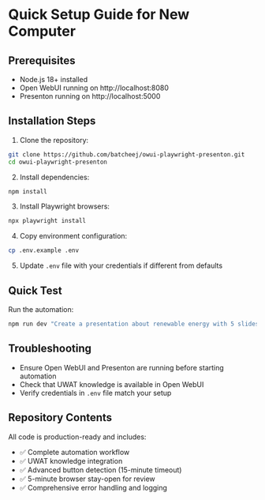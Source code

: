 # Quick Setup Guide for New Computer

## Prerequisites
- Node.js 18+ installed
- Open WebUI running on http://localhost:8080
- Presenton running on http://localhost:5000

## Installation Steps

1. Clone the repository:
```bash
git clone https://github.com/batcheej/owui-playwright-presenton.git
cd owui-playwright-presenton
```

2. Install dependencies:
```bash
npm install
```

3. Install Playwright browsers:
```bash
npx playwright install
```

4. Copy environment configuration:
```bash
cp .env.example .env
```

5. Update `.env` file with your credentials if different from defaults

## Quick Test

Run the automation:
```bash
npm run dev "Create a presentation about renewable energy with 5 slides"
```

## Troubleshooting

- Ensure Open WebUI and Presenton are running before starting automation
- Check that UWAT knowledge is available in Open WebUI
- Verify credentials in `.env` file match your setup

## Repository Contents

All code is production-ready and includes:
- ✅ Complete automation workflow
- ✅ UWAT knowledge integration
- ✅ Advanced button detection (15-minute timeout)
- ✅ 5-minute browser stay-open for review
- ✅ Comprehensive error handling and logging